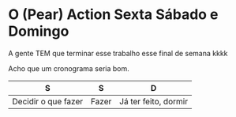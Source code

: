 # O (Pear) Action Sexta Sábado e Domingo

A gente TEM que terminar esse trabalho esse final de semana kkkk

Acho que um cronograma seria bom.

| S | S | D 
|---|---|---
|Decidir o que fazer | Fazer | Já ter feito, dormir